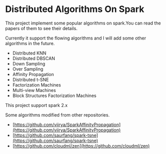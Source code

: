 # Distributed Algorithms On Spark

This project implement some popular algorithms on spark.You can read the papers of them to see their details.

Currently it support the flowing algorithms and I will add some other algorithms in the future.

- Distributed KNN
- Distributed DBSCAN
- Down Sampling
- Over Sampling
- Affinity Propagation
- Distributed t-SNE
- Factorization Machines
- Multi-view Machines
- Block Structures Factorization Machines


This project support spark 2.x

Some algorithms modified from other repositories.

- [https://github.com/viirya/SparkAffinityPropagation](https://github.com/viirya/SparkAffinityPropagation)
- [https://github.com/saurfang/spark-tsne](https://github.com/saurfang/spark-tsne)
- [https://github.com/cloudml/zen](https://github.com/cloudml/zen)